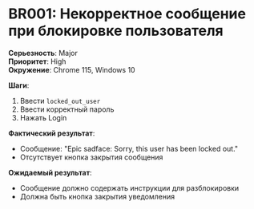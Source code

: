 # BR001: Некорректное сообщение при блокировке пользователя

**Серьезность**: Major  
**Приоритет**: High  
**Окружение**: Chrome 115, Windows 10

**Шаги**:
1. Ввести `locked_out_user`
2. Ввести корректный пароль
3. Нажать Login

**Фактический результат**:
- Сообщение: "Epic sadface: Sorry, this user has been locked out."
- Отсутствует кнопка закрытия сообщения

**Ожидаемый результат**:
- Сообщение должно содержать инструкции для разблокировки
- Должна быть кнопка закрытия уведомления